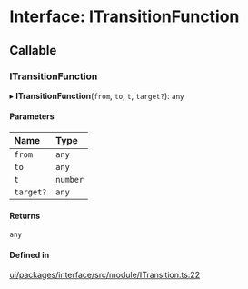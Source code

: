 # Interface: ITransitionFunction

## Callable

### ITransitionFunction

▸ **ITransitionFunction**(`from`, `to`, `t`, `target?`): `any`

#### Parameters

| Name | Type |
| :------ | :------ |
| `from` | `any` |
| `to` | `any` |
| `t` | `number` |
| `target?` | `any` |

#### Returns

`any`

#### Defined in

[ui/packages/interface/src/module/ITransition.ts:22](https://github.com/leaferjs/leafer-ui/blob/5313537/packages/interface/src/module/ITransition.ts#L22)

